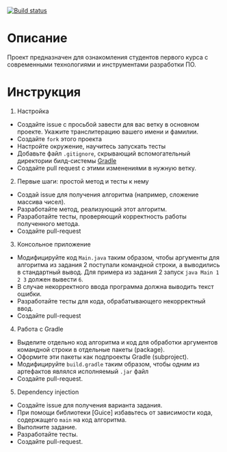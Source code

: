 [![Build status](https://travis-ci.org/anton-bannykh/intro17.svg?branch=master)](https://travis-ci.org/anton-bannykh/intro17)

# Описание

Проект предназначен для ознакомления студентов первого курса с современными технологиями и инструментами разработки ПО.

# Инструкция

1. Настройка
  * Создайте issue с просьбой завести для вас ветку в основном проекте. Укажите транслитерацию вашего имени и фамилии.
  * Создайте `fork` этого проекта
  * Настройте окружение, научитесь запускать тесты
  * Добавьте файл `.gitignore`, скрывающий вспомогательный директории билд-системы [Gradle](https://gradle.org/)
  * Создайте pull request с этими изменениями в нужную ветку.
2. Первые шаги: простой метод и тесты к нему
  * Создай issue для получения алгоритма (например, сложение массива чисел).
  * Разработайте метод, реализующий этот алгоритм.
  * Разработайте тесты, проверяющий корректность работы полученного метода.
  * Создайте pull-request
3. Консольное приложение
  * Модифицируйте код `Main.java` таким образом, чтобы аргументы для алгоритма из задания 2 поступали командной строки, а выводились в стандартный вывод.
    Для примера из задания 2 запуск `java Main 1 2 3` должен вывести `6`.
  * В случае некорректного ввода программа должна выводить текст ошибки.
  * Разработайте тесты для кода, обрабатывающего некорректный ввод.
  * Создайте pull-request
4. Работа с Gradle
  * Выделите отдельно код алгоритма и код для обработки аргументов командной строки в отдельные пакеты (package).
  * Оформите эти пакеты как подпроекты Gradle (subproject).
  * Модифицируйте `build.gradle` таким образом, чтобы одним из артефактов являлся исполняемый `.jar` файл
  * Создайте pull-request.
5. Dependency injection
  * Создайте issue для получения варианта задания.
  * При помощи библиотеки [Guice] избавьтесь от зависимости кода, содержащего `main` на код алгоритма.
  * Выполните задание.
  * Разработайте тесты.
  * Создайте pull-request.

